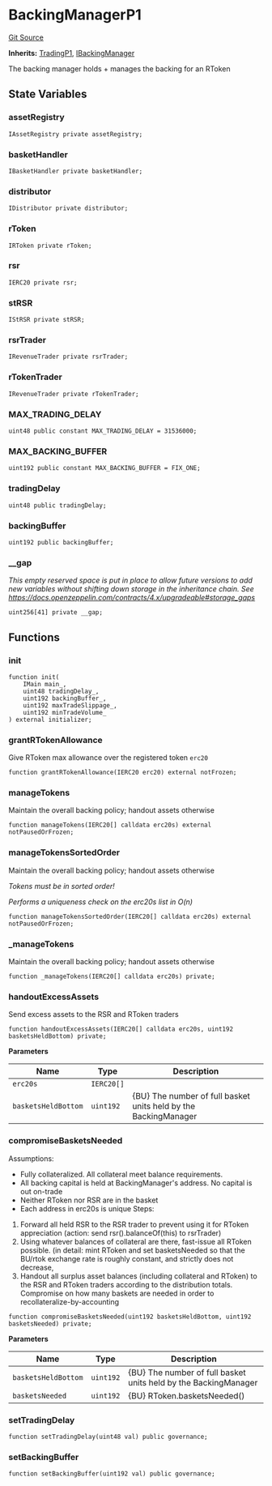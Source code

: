 # BackingManagerP1
[Git Source](https://github.com/larrythecucumber321/protocol/blob/77d337b8595ba96d069ded321419b36a61984170/contracts/p1/BackingManager.sol)

**Inherits:**
[TradingP1](/contracts/p1/mixins/Trading.sol/abstract.TradingP1.md), [IBackingManager](/contracts/interfaces/IBackingManager.sol/interface.IBackingManager.md)

The backing manager holds + manages the backing for an RToken


## State Variables
### assetRegistry

```solidity
IAssetRegistry private assetRegistry;
```


### basketHandler

```solidity
IBasketHandler private basketHandler;
```


### distributor

```solidity
IDistributor private distributor;
```


### rToken

```solidity
IRToken private rToken;
```


### rsr

```solidity
IERC20 private rsr;
```


### stRSR

```solidity
IStRSR private stRSR;
```


### rsrTrader

```solidity
IRevenueTrader private rsrTrader;
```


### rTokenTrader

```solidity
IRevenueTrader private rTokenTrader;
```


### MAX_TRADING_DELAY

```solidity
uint48 public constant MAX_TRADING_DELAY = 31536000;
```


### MAX_BACKING_BUFFER

```solidity
uint192 public constant MAX_BACKING_BUFFER = FIX_ONE;
```


### tradingDelay

```solidity
uint48 public tradingDelay;
```


### backingBuffer

```solidity
uint192 public backingBuffer;
```


### __gap
*This empty reserved space is put in place to allow future versions to add new
variables without shifting down storage in the inheritance chain.
See https://docs.openzeppelin.com/contracts/4.x/upgradeable#storage_gaps*


```solidity
uint256[41] private __gap;
```


## Functions
### init


```solidity
function init(
    IMain main_,
    uint48 tradingDelay_,
    uint192 backingBuffer_,
    uint192 maxTradeSlippage_,
    uint192 minTradeVolume_
) external initializer;
```

### grantRTokenAllowance

Give RToken max allowance over the registered token `erc20`


```solidity
function grantRTokenAllowance(IERC20 erc20) external notFrozen;
```

### manageTokens

Maintain the overall backing policy; handout assets otherwise


```solidity
function manageTokens(IERC20[] calldata erc20s) external notPausedOrFrozen;
```

### manageTokensSortedOrder

Maintain the overall backing policy; handout assets otherwise

*Tokens must be in sorted order!*

*Performs a uniqueness check on the erc20s list in O(n)*


```solidity
function manageTokensSortedOrder(IERC20[] calldata erc20s) external notPausedOrFrozen;
```

### _manageTokens

Maintain the overall backing policy; handout assets otherwise


```solidity
function _manageTokens(IERC20[] calldata erc20s) private;
```

### handoutExcessAssets

Send excess assets to the RSR and RToken traders


```solidity
function handoutExcessAssets(IERC20[] calldata erc20s, uint192 basketsHeldBottom) private;
```
**Parameters**

|Name|Type|Description|
|----|----|-----------|
|`erc20s`|`IERC20[]`||
|`basketsHeldBottom`|`uint192`|{BU} The number of full basket units held by the BackingManager|


### compromiseBasketsNeeded

Assumptions:
- Fully collateralized. All collateral meet balance requirements.
- All backing capital is held at BackingManager's address. No capital is out on-trade
- Neither RToken nor RSR are in the basket
- Each address in erc20s is unique
Steps:
1. Forward all held RSR to the RSR trader to prevent using it for RToken appreciation
(action: send rsr().balanceOf(this) to rsrTrader)
2. Using whatever balances of collateral are there, fast-issue all RToken possible.
(in detail: mint RToken and set basketsNeeded so that the BU/rtok exchange rate is
roughly constant, and strictly does not decrease,
3. Handout all surplus asset balances (including collateral and RToken) to the
RSR and RToken traders according to the distribution totals.
Compromise on how many baskets are needed in order to recollateralize-by-accounting


```solidity
function compromiseBasketsNeeded(uint192 basketsHeldBottom, uint192 basketsNeeded) private;
```
**Parameters**

|Name|Type|Description|
|----|----|-----------|
|`basketsHeldBottom`|`uint192`|{BU} The number of full basket units held by the BackingManager|
|`basketsNeeded`|`uint192`|{BU} RToken.basketsNeeded()|


### setTradingDelay


```solidity
function setTradingDelay(uint48 val) public governance;
```

### setBackingBuffer


```solidity
function setBackingBuffer(uint192 val) public governance;
```

